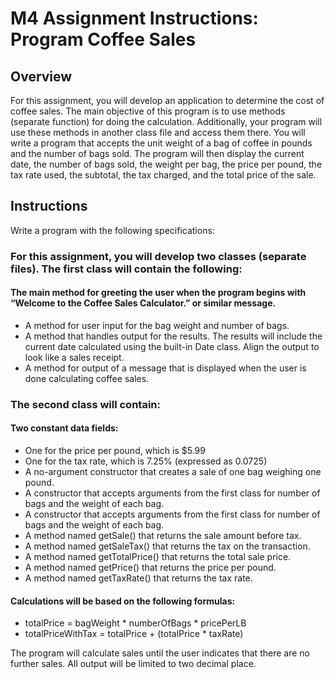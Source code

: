 # M4 Assignment Instructions: Program Coffee Sales

## Overview
For this assignment, you will develop an application to determine the cost of coffee sales. The main objective of this program is to use methods (separate function) for doing the calculation. 
Additionally, your program will use these methods in another class file and access them there. You will write a program that accepts the unit weight of a bag of coffee in pounds and the number of bags sold. 
The program will then display the current date, the number of bags sold, the weight per bag, the price per pound, the tax rate used, the subtotal, the tax charged, and the total price of the sale.

## Instructions
Write a program with the following specifications:

### For this assignment, you will develop two classes (separate files). The first class will contain the following:
#### The main method for greeting the user when the program begins with “Welcome to the Coffee Sales Calculator.” or similar message.
* A method for user input for the bag weight and number of bags.
* A method that handles output for the results. The results will include the current date calculated using the built-in Date class. Align the output to look like a sales receipt.
* A method for output of a message that is displayed when the user is done calculating coffee sales.
### The second class will contain:
#### Two constant data fields:
* One for the price per pound, which is $5.99
* One for the tax rate, which is 7.25% (expressed as 0.0725)
* A no-argument constructor that creates a sale of one bag weighing one pound.
* A constructor that accepts arguments from the first class for number of bags and the weight of each bag.
* A constructor that accepts arguments from the first class for number of bags and the weight of each bag.
* A method named getSale() that returns the sale amount before tax.
* A method named getSaleTax() that returns the tax on the transaction.
* A method named getTotalPrice() that returns the total sale price.
* A method named getPrice() that returns the price per pound.
* A method named getTaxRate() that returns the tax rate.

#### Calculations will be based on the following formulas:
* totalPrice = bagWeight * numberOfBags * pricePerLB
* totalPriceWithTax = totalPrice + (totalPrice * taxRate)

The program will calculate sales until the user indicates that there are no further sales. 
All output will be limited to two decimal place.
